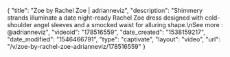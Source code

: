 {
    "title": "Zoe by Rachel Zoe | adrianneviz",
    "description": "Shimmery strands illuminate a date night-ready Rachel Zoe dress designed with cold-shoulder angel sleeves and a smocked waist for alluring shape.\nSee more : @adrianneviz",
    "videoid": "178516559",
    "date_created": "1538159217",
    "date_modified": "1546466791",
    "type": "captivate",
    "layout": "video",
    "url": "\/v\/zoe-by-rachel-zoe-adrianneviz\/178516559"
}
